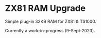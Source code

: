 # ZX81 RAM Upgrade
Simple plug-in 32KB RAM for ZX81 &amp; TS1000.<br>

Currently a work-in-progress (9-Sept-2023).<br>
